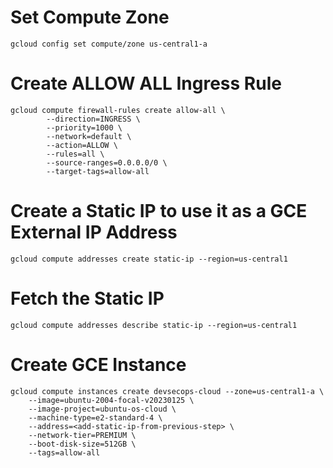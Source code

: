 # Set Compute Zone

```
gcloud config set compute/zone us-central1-a
```

# Create ALLOW ALL Ingress Rule

```
gcloud compute firewall-rules create allow-all \
		--direction=INGRESS \
		--priority=1000 \
		--network=default \
		--action=ALLOW \
		--rules=all \
		--source-ranges=0.0.0.0/0 \
		--target-tags=allow-all
```

# Create a Static IP to use it as a GCE External IP Address

```
gcloud compute addresses create static-ip --region=us-central1
```

# Fetch the Static IP

```
gcloud compute addresses describe static-ip --region=us-central1
```

# Create GCE Instance

```
gcloud compute instances create devsecops-cloud --zone=us-central1-a \
    --image=ubuntu-2004-focal-v20230125 \
    --image-project=ubuntu-os-cloud \
    --machine-type=e2-standard-4 \
    --address=<add-static-ip-from-previous-step> \
    --network-tier=PREMIUM \
    --boot-disk-size=512GB \
    --tags=allow-all
```
